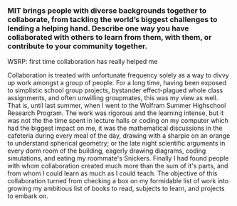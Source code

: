 ### MIT brings people with diverse backgrounds together to collaborate, from tackling the world’s biggest challenges to lending a helping hand. Describe one way you have collaborated with others to learn from them, with them, or contribute to your community together.

WSRP: first time collaboration has really helped me

Collaboration is treated with unfortunate frequency solely as a way to divvy up work amongst a group of people. For a long time, having been exposed to simplistic school group projects, bystander effect-plagued whole class assignments, and often unwilling groupmates, this was my view as well. That is, until last summer, when I went to the Wolfram Summer Highschool Research Program. The work was rigorous and the learning intense, but it was not the the time spent in lecture halls or coding on my computer which had the biggest impact on me, it was the mathematical discussions in the cafeteria during every meal of the day, drawing with a sharpie on an orange to understand spherical geometry; or the late night scientific arguments in every dorm room of the building, eagerly drawing diagrams, coding simulations, and eating my roommate's Snickers. Finally I had found people with whom collaboration created much more than the sum of it's parts, and from whom I could learn as much as I could teach. The objective of this collaboration turned from checking a box on my formidable list of work into growing my ambitious list of books to read, subjects to learn, and projects to embark on. 
